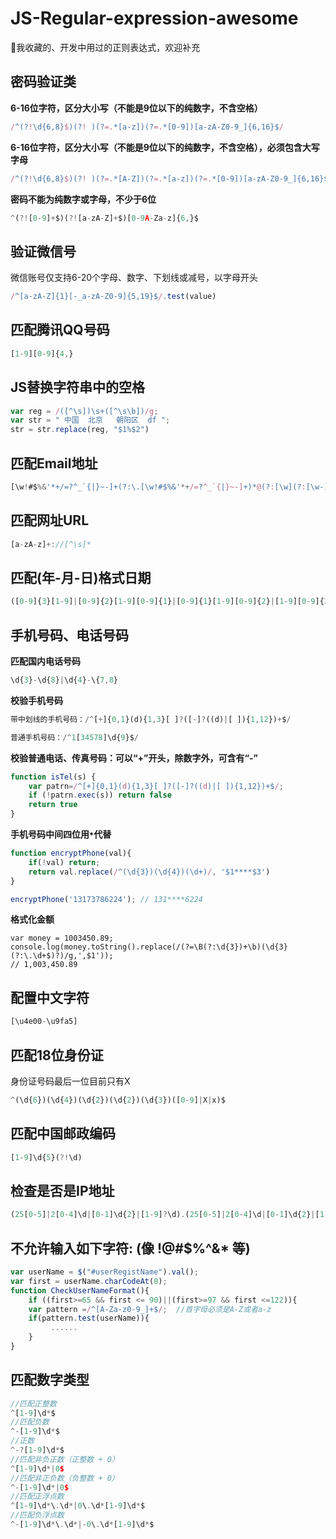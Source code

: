 # JS-Regular-expression-awesome
:page_facing_up:我收藏的、开发中用过的正则表达式，欢迎补充

## 密码验证类
**6-16位字符，区分大小写（不能是9位以下的纯数字，不含空格）**  
```js
/^(?!\d{6,8}$)(?! )(?=.*[a-z])(?=.*[0-9])[a-zA-Z0-9_]{6,16}$/
```

**6-16位字符，区分大小写（不能是9位以下的纯数字，不含空格），必须包含大写字母**  
```js
/^(?!\d{6,8}$)(?! )(?=.*[A-Z])(?=.*[a-z])(?=.*[0-9])[a-zA-Z0-9_]{6,16}$/
```

**密码不能为纯数字或字母，不少于6位**  
```js
^(?![0-9]+$)(?![a-zA-Z]+$)[0-9A-Za-z]{6,}$
```

## 验证微信号
微信账号仅支持6-20个字母、数字、下划线或减号，以字母开头
```js
/^[a-zA-Z]{1}[-_a-zA-Z0-9]{5,19}$/.test(value)
```

## 匹配腾讯QQ号码
```js
[1-9][0-9]{4,}
```

## JS替换字符串中的空格
```js
var reg = /([^\s])\s+([^\s\b])/g;
var str = " 中国  北京   朝阳区  df "; 
str = str.replace(reg, "$1%$2")
```

## 匹配Email地址
```js
[\w!#$%&'*+/=?^_`{|}~-]+(?:\.[\w!#$%&'*+/=?^_`{|}~-]+)*@(?:[\w](?:[\w-]*[\w])?\.)+[\w](?:[\w-]*[\w])?
```

## 匹配网址URL
```js
[a-zA-z]+://[^\s]*
```

## 匹配(年-月-日)格式日期
```js
([0-9]{3}[1-9]|[0-9]{2}[1-9][0-9]{1}|[0-9]{1}[1-9][0-9]{2}|[1-9][0-9]{3})-(((0[13578]|1[02])-(0[1-9]|[12][0-9]|3[01]))|((0[469]|11)-(0[1-9]|[12][0-9]|30))|(02-(0[1-9]|[1][0-9]|2[0-8])))
```

## 手机号码、电话号码
**匹配国内电话号码**
```js
\d{3}-\d{8}|\d{4}-\{7,8}
```
**校验手机号码**
```js
带中划线的手机号码：/^[+]{0,1}(d){1,3}[ ]?([-]?((d)|[ ]){1,12})+$/

普通手机号码：/^1[34578]\d{9}$/
```
**校验普通电话、传真号码：可以“+”开头，除数字外，可含有“-”**
```js
function isTel(s) { 
    var patrn=/^[+]{0,1}(d){1,3}[ ]?([-]?((d)|[ ]){1,12})+$/;
    if (!patrn.exec(s)) return false
    return true
}
```
**手机号码中间四位用`*`代替**
```js
function encryptPhone(val){
    if(!val) return;
    return val.replace(/^(\d{3})(\d{4})(\d+)/, '$1****$3')
}

encryptPhone('13173786224'); // 131****6224
```
**格式化金额**
```j's
var money = 1003450.89;
console.log(money.toString().replace(/(?=\B(?:\d{3})+\b)(\d{3}(?:\.\d+$)?)/g,',$1'));
// 1,003,450.89
```

## 配置中文字符
```js
[\u4e00-\u9fa5]
```

## 匹配18位身份证
身份证号码最后一位目前只有X
```js
^(\d{6})(\d{4})(\d{2})(\d{2})(\d{3})([0-9]|X|x)$
```

## 匹配中国邮政编码
```js
[1-9]\d{5}(?!\d)
```

## 检查是否是IP地址
```js
(25[0-5]|2[0-4]\d|[0-1]\d{2}|[1-9]?\d).(25[0-5]|2[0-4]\d|[0-1]\d{2}|[1-9]?\d).(25[0-5]|2[0-4]\d|[0-1]\d{2}|[1-9]?\d).(25[0-5]|2[0-4]\d|[0-1]\d{2}|[1-9]?\d)
```

## 不允许输入如下字符: (像 !@#$%^&* 等)
```js
var userName = $("#userRegistName").val(); 
var first = userName.charCodeAt(0); 
function CheckUserNameFormat(){
    if ((first>=65 && first <= 90)||(first>=97 && first <=122)){
    var pattern =/^[A-Za-z0-9_]+$/;  //首字母必须是A-Z或者a-z
    if(pattern.test(userName)){ 
         ......
    }
} 
```

## 匹配数字类型
```js
//匹配正整数
^[1-9]\d*$
//匹配负数
^-[1-9]\d*$
//正数
^-?[1-9]\d*$
//匹配非负正数（正整数 + 0）
^[1-9]\d*|0$
//匹配非正负数（负整数 + 0）
^-[1-9]\d*|0$
//匹配正浮点数
^[1-9]\d*\.\d*|0\.\d*[1-9]\d*$
//匹配负浮点数
^-[1-9]\d*\.\d*|-0\.\d*[1-9]\d*$
```
